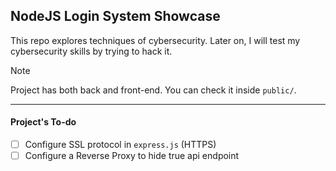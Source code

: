 ## NodeJS Login System Showcase

This repo explores techniques of cybersecurity. Later on, I will test my cybersecurity skills by trying to hack it. 

> [!NOTE]
> Project has both back and front-end. You can check it inside `public/`. 


<hr/>

#### Project's To-do

- [ ] Configure SSL protocol in `express.js` (HTTPS)
- [ ] Configure a Reverse Proxy to hide true api endpoint 
